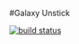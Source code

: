#Galaxy Unstick

[![build status](http://git.akpwebdesign.com/gitlabci/projects/2/status.png?ref=master)](http://git.akpwebdesign.com/gitlabci/projects/2?ref=master)